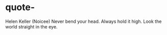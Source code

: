 # quote-
  Helen Keller
(Noicee)                                                                                           Never bend your head. Always hold it high. Look the world straight in the eye.
